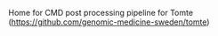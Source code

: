 Home for CMD post processing pipeline for Tomte (https://github.com/genomic-medicine-sweden/tomte)

